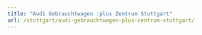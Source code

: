 ```yaml
---
title: "Audi Gebrauchtwagen :plus Zentrum Stuttgart"
url: /stuttgart/audi-gebrauchtwagen-plus-zentrum-stuttgart/
---
```

